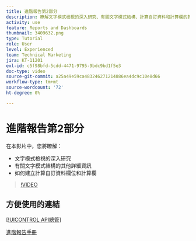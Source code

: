 ```yaml
---
title: 進階報告第2部分
description: 瞭解文字模式檢視的深入研究、有關文字模式結構、計算自訂資料和計算欄的其他詳細資訊。
activity: use
feature: Reports and Dashboards
thumbnail: 3409632.png
type: Tutorial
role: User
level: Experienced
team: Technical Marketing
jira: KT-11201
exl-id: c5f98bfd-5cdd-4471-9795-9bdc9bd1f5e3
doc-type: video
source-git-commit: a25a49e59ca483246271214886ea4dc9c10e8d66
workflow-type: tm+mt
source-wordcount: '72'
ht-degree: 0%

---
```


# 進階報告第2部分

在本影片中，您將瞭解：

* 文字模式檢視的深入研究
* 有關文字模式結構的其他詳細資訊
* 如何建立計算自訂資料欄位和計算欄

>[!VIDEO](https://video.tv.adobe.com/v/3409634/?quality=12&learn=on)

## 方便使用的連結

[[!UICONTROL API總管]](https://developer.adobe.com/workfront/api-explorer/)

[進階報告手冊](/help/assets/advanced-reporting-manual.pdf)
